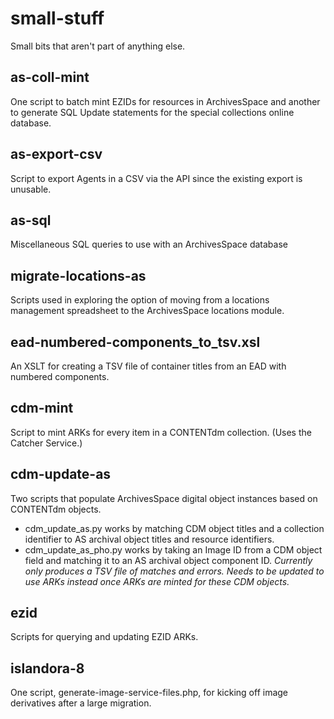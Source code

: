 # small-stuff
Small bits that aren't part of anything else.

## as-coll-mint

One script to batch mint EZIDs for resources in ArchivesSpace and another to generate SQL Update statements for the special collections online database.

## as-export-csv

Script to export Agents in a CSV via the API since the existing export is unusable.

## as-sql

Miscellaneous SQL queries to use with an ArchivesSpace database

## migrate-locations-as

Scripts used in exploring the option of moving from a locations management spreadsheet to the ArchivesSpace locations module.

## ead-numbered-components_to_tsv.xsl

An XSLT for creating a TSV file of container titles from an EAD with numbered components.

## cdm-mint

Script to mint ARKs for every item in a CONTENTdm collection. (Uses the Catcher Service.)

## cdm-update-as

Two scripts that populate ArchivesSpace digital object instances based on CONTENTdm objects.

- cdm_update_as.py works by matching CDM object titles and a collection identifier to AS archival object titles and resource identifiers.
- cdm_update_as_pho.py works by taking an Image ID from a CDM object field and matching it to an AS archival object component ID. *Currently only produces a TSV file of matches and errors. Needs to be updated to use ARKs instead once ARKs are minted for these CDM objects.*

## ezid

Scripts for querying and updating EZID ARKs.

## islandora-8

One script, generate-image-service-files.php, for kicking off image derivatives after a large migration. 
